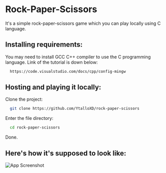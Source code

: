 
# Rock-Paper-Scissors

It's a simple rock-paper-scissors game which you can play locally using C language.

## Installing requirements:

You may need to install GCC C++ compiler to use the C programming language. Link of the tutorial is down below:

```bash
  https://code.visualstudio.com/docs/cpp/config-mingw
```
    
## Hosting and playing it locally:

Clone the project:

```bash
  git clone https://github.com/YtalloXD/rock-paper-scissors
```

Enter the file directory:

```bash
  cd rock-paper-scissors
```

Done.
## Here's how it's supposed to look like:

![App Screenshot](https://github.com/user-attachments/assets/cf0bf921-7acf-4ff7-a423-73169e2996ec)

